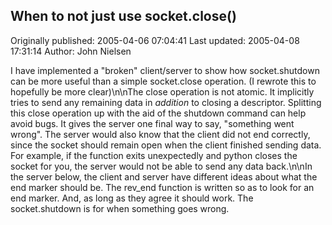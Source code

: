 ## When to not just use socket.close()

Originally published: 2005-04-06 07:04:41
Last updated: 2005-04-08 17:31:14
Author: John Nielsen

I have implemented a "broken" client/server to show how socket.shutdown can be more useful than a simple socket.close operation. (I rewrote this to hopefully be more clear)\n\nThe close operation is not atomic. It implicitly tries to send any remaining data in _addition_ to closing a descriptor.  Splitting this close operation up with the aid of the shutdown command can help avoid bugs.  It gives the server one final way to say, "something went wrong". The server would also know that the client did not end correctly, since the socket should remain open when the client finished sending data. For example, if the function exits unexpectedly and python closes the socket for you, the server would not be able to send any data back.\n\nIn the server below, the client and server have different ideas about what the end marker should be. The rev_end function is written so as to look for an end marker. And, as long as they agree it should work. The socket.shutdown is for when something goes wrong.